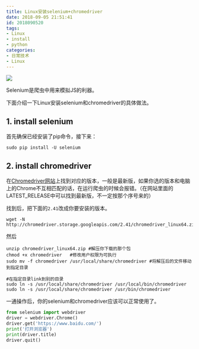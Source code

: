 ```yaml
---
title: Linux安装selenium+chromedriver
date: 2018-09-05 21:51:41
id: 2018090520
tags: 
- Linux
- install
- python
categories:
- 日常技术
- Linux
---
```

![](http://ww1.sinaimg.cn/large/d40b6c29gy1fvrkstrje1j20xc0himxw.jpg)


Selenium是爬虫中用来模拟JS的利器。

下面介绍一下Linux安装selenium和chromedriver的具体做法。

<!--more-->
## 1. install selenium

首先确保已经安装了pip命令，接下来：

```
sudo pip install -U selenium
```

## 2. install chromedriver

在[Chromedriver网站](http://chromedriver.storage.googleapis.com/index.html)上找到对应的版本，一般是最新版，如果你选的版本和电脑上的Chrome不互相匹配的话，在运行爬虫的时候会报错。（在网站里面的LATEST_RELEASE中可以找到最新版，不一定按那个序号来的）

找到后，把下面的`2.41`改成你要安装的版本。
```
wget -N http://chromedriver.storage.googleapis.com/2.41/chromedriver_linux64.zip
```

然后

```
unzip chromedriver_linux64.zip #解压你下载的那个包
chmod +x chromedriver   #修改用户权限为可执行
sudo mv -f chromedriver /usr/local/share/chromedriver #将解压后的文件移动到指定目录

#在指定目录link到别的目录
sudo ln -s /usr/local/share/chromedriver /usr/local/bin/chromedriver 
sudo ln -s /usr/local/share/chromedriver /usr/bin/chromedriver

```

一通操作后，你的selenium和chromedriver应该可以正常使用了。

```py
from selenium import webdriver
driver = webdriver.Chrome()
driver.get('https://www.baidu.com/')
print('打开浏览器')
print(driver.title)
driver.quit()

```